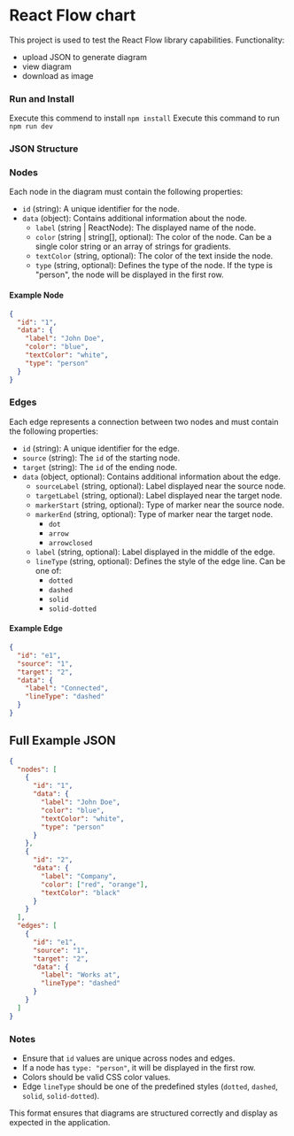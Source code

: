 # React Flow chart
 
This project is used to test the React Flow library capabilities.
Functionality:
- upload JSON to generate diagram
- view diagram
- download as image

### Run and Install
Execute this commend to install
```npm install```
Execute this command to run
```npm run dev```

### JSON Structure

### Nodes
Each node in the diagram must contain the following properties:

- `id` (string): A unique identifier for the node.
- `data` (object): Contains additional information about the node.
  - `label` (string | ReactNode): The displayed name of the node.
  - `color` (string | string[], optional): The color of the node. Can be a single color string or an array of strings for gradients.
  - `textColor` (string, optional): The color of the text inside the node.
  - `type` (string, optional): Defines the type of the node. If the type is "person", the node will be displayed in the first row.

#### Example Node
```json
{
  "id": "1",
  "data": {
    "label": "John Doe",
    "color": "blue",
    "textColor": "white",
    "type": "person"
  }
}
```

### Edges
Each edge represents a connection between two nodes and must contain the following properties:

- `id` (string): A unique identifier for the edge.
- `source` (string): The `id` of the starting node.
- `target` (string): The `id` of the ending node.
- `data` (object, optional): Contains additional information about the edge.
  - `sourceLabel` (string, optional): Label displayed near the source node.
  - `targetLabel` (string, optional): Label displayed near the target node.
  - `markerStart` (string, optional): Type of marker near the source node.
  - `markerEnd` (string, optional): Type of marker near the target node.
      - `dot`
      - `arrow`
      - `arrowclosed`
  - `label` (string, optional): Label displayed in the middle of the edge.
  - `lineType` (string, optional): Defines the style of the edge line. Can be one of:
    - `dotted`
    - `dashed`
    - `solid`
    - `solid-dotted`

#### Example Edge
```json
{
  "id": "e1",
  "source": "1",
  "target": "2",
  "data": {
    "label": "Connected",
    "lineType": "dashed"
  }
}
```

## Full Example JSON
```json
{
  "nodes": [
    {
      "id": "1",
      "data": {
        "label": "John Doe",
        "color": "blue",
        "textColor": "white",
        "type": "person"
      }
    },
    {
      "id": "2",
      "data": {
        "label": "Company",
        "color": ["red", "orange"],
        "textColor": "black"
      }
    }
  ],
  "edges": [
    {
      "id": "e1",
      "source": "1",
      "target": "2",
      "data": {
        "label": "Works at",
        "lineType": "dashed"
      }
    }
  ]
}
```

### Notes
- Ensure that `id` values are unique across nodes and edges.
- If a node has `type: "person"`, it will be displayed in the first row.
- Colors should be valid CSS color values.
- Edge `lineType` should be one of the predefined styles (`dotted`, `dashed`, `solid`, `solid-dotted`).

This format ensures that diagrams are structured correctly and display as expected in the application.

